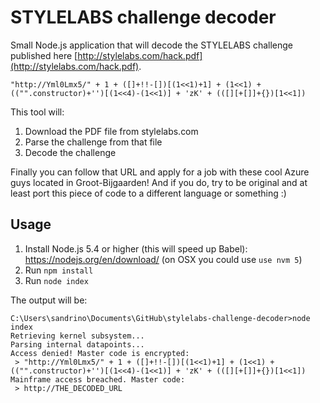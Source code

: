 # STYLELABS challenge decoder

Small Node.js application that will decode the STYLELABS challenge published here [http://stylelabs.com/hack.pdf](http://stylelabs.com/hack.pdf).

```
"http://Yml0Lmx5/" + 1 + ([]+!!-[])[(1<<1)+1] + (1<<1) + (("".constructor)+'')[(1<<4)-(1<<1)] + 'zK' + (([][+[]]+{})[1<<1])
```

This tool will:

 1. Download the PDF file from stylelabs.com
 2. Parse the challenge from that file
 3. Decode the challenge

Finally you can follow that URL and apply for a job with these cool Azure guys located in Groot-Bijgaarden! And if you do, try to be original and at least port this piece of code to a different language or something :)

## Usage

 1. Install Node.js 5.4 or higher (this will speed up Babel): https://nodejs.org/en/download/ (on OSX you could use `use nvm 5`)
 2. Run `npm install`
 3. Run `node index`

The output will be:

```
C:\Users\sandrino\Documents\GitHub\stylelabs-challenge-decoder>node index
Retrieving kernel subsystem...
Parsing internal datapoints...
Access denied! Master code is encrypted:
 > "http://Yml0Lmx5/" + 1 + ([]+!!-[])[(1<<1)+1] + (1<<1) + (("".constructor)+'')[(1<<4)-(1<<1)] + 'zK' + (([][+[]]+{})[1<<1])
Mainframe access breached. Master code:
 > http://THE_DECODED_URL
```
